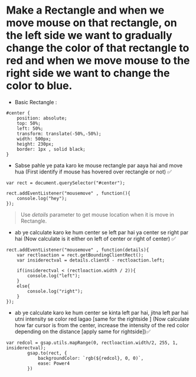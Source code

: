 # Make a Rectangle and when we move mouse on that rectangle, on the left side we want to gradually change the color of that rectangle to red and when we move mouse to the right side we want to change the color to blue.

- Basic Rectangle : 

``` 
#center {
    position: absolute;
    top: 50%;
    left: 50%;
    transform: translate(-50%,-50%);
    width: 500px;
    height: 230px;
    border: 1px , solid black;
}
```

- Sabse pahle ye pata karo ke mouse rectangle par aaya hai and move hua (First identify if mouse has hovered over rectangle or not) ✅

``` 
var rect = document.querySelector("#center");

rect.addEventListener("mousemove" , function(){
    console.log("hey");
}); 
```

> Use *details* parameter to get mouse location when it is move in Rectangle.

- ab ye calculate karo ke hum center se left par hai ya center se right par hai (Now calculate is it either on left of center or right of center) ✅

``` 
rect.addEventListener("mousemove" , function(details){
    var rectloaction = rect.getBoundingClientRect();
    var insiderectval = details.clientX - rectloaction.left;

    if(insiderectval < (rectloaction.width / 2)){
        console.log("left");
    }
    else{
        console.log("right");
    }
}); 
```

- ab ye calculate karo ke hum center se kinta left par hai, jitna left par hai utni intensity se color red lagao [same for the rightside ] (Now calculate how far cursor is from the center, increase the intensity of the red color depending on the distance [apply same for rightside])✅

``` 
var redcol = gsap.utils.mapRange(0, rectloaction.width/2, 255, 1, insiderectval); 
        gsap.to(rect, {
            backgroundColor: `rgb(${redcol}, 0, 0)`,
            ease: Power4
        }) 
```